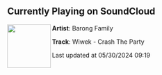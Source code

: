 ## Currently Playing on SoundCloud

[<img align="left" width="100" src="https://i1.sndcdn.com/artworks-DJu4Tbu9xzKHzeOL-OS5b8g-t500x500.jpg">](https://soundcloud.com/barongfamily/wiwek-crash-the-party)

**Artist**: Barong Family 

**Track**: Wiwek - Crash The Party

Last updated at 05/30/2024 09:19
